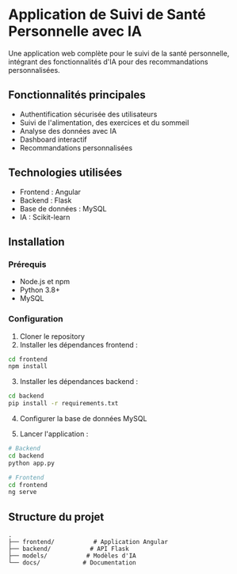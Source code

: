 # Application de Suivi de Santé Personnelle avec IA

Une application web complète pour le suivi de la santé personnelle, intégrant des fonctionnalités d'IA pour des recommandations personnalisées.

## Fonctionnalités principales

- Authentification sécurisée des utilisateurs
- Suivi de l'alimentation, des exercices et du sommeil
- Analyse des données avec IA
- Dashboard interactif
- Recommandations personnalisées

## Technologies utilisées

- Frontend : Angular
- Backend : Flask
- Base de données : MySQL
- IA : Scikit-learn

## Installation

### Prérequis

- Node.js et npm
- Python 3.8+
- MySQL

### Configuration

1. Cloner le repository
2. Installer les dépendances frontend :
```bash
cd frontend
npm install
```

3. Installer les dépendances backend :
```bash
cd backend
pip install -r requirements.txt
```

4. Configurer la base de données MySQL

5. Lancer l'application :
```bash
# Backend
cd backend
python app.py

# Frontend
cd frontend
ng serve
```

## Structure du projet

```
.
├── frontend/           # Application Angular
├── backend/           # API Flask
├── models/           # Modèles d'IA
└── docs/            # Documentation
``` 